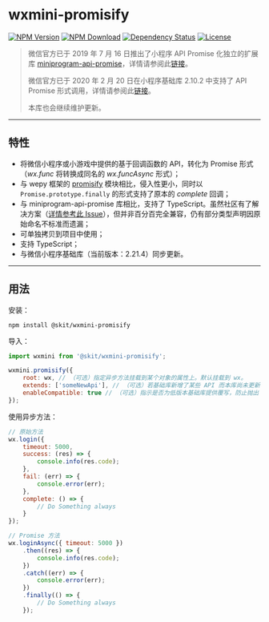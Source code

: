 # wxmini-promisify

[![NPM Version](https://img.shields.io/npm/v/@skit/wxmini-promisify.svg?sanitize=true)](https://www.npmjs.com/package/@skit/wxmini-promisify)
[![NPM Download](https://img.shields.io/npm/dm/@skit/wxmini-promisify.svg?sanitize=true)](https://www.npmjs.com/package/@skit/wxmini-promisify)
[![Dependency Status](https://david-dm.org/fudiwei/wxmini-promisify.svg)](https://david-dm.org/fudiwei/wxmini-promisify)
[![License](https://img.shields.io/github/license/fudiwei/wxmini-promisify)](https://mit-license.org/)

> 微信官方已于 2019 年 7 月 16 日推出了小程序 API Promise 化独立的扩展库 [miniprogram-api-promise](https://github.com/wechat-miniprogram/miniprogram-api-promise)，详情请参阅此[链接](https://developers.weixin.qq.com/miniprogram/dev/extended/utils/api-promise.html)。
>
> 微信官方已于 2020 年 2 月 20 日在小程序基础库 2.10.2 中支持了 API Promise 形式调用，详情请参阅此[链接](https://developers.weixin.qq.com/miniprogram/dev/framework/app-service/api.html)。
>
> 本库也会继续维护更新。

---

## 特性

-   将微信小程序或小游戏中提供的基于回调函数的 API，转化为 Promise 形式（_wx.func_ 将转换成同名的 _wx.funcAsync_ 形式）；
-   与 wepy 框架的 [promisify](https://github.com/Tencent/wepy/wiki/wepy%E9%A1%B9%E7%9B%AE%E4%B8%AD%E4%BD%BF%E7%94%A8async-await) 模块相比，侵入性更小，同时以 `Promise.prototype.finally` 的形式支持了原本的 _complete_ 回调；
-   与 miniprogram-api-promise 库相比，支持了 TypeScript。虽然社区有了解决方案（[详情参考此 Issue](https://github.com/wechat-miniprogram/miniprogram-api-promise/issues/5)），但并非百分百完全兼容，仍有部分类型声明因原始命名不标准而遗漏；
-   可单独拷贝到项目中使用；
-   支持 TypeScript；
-   与微信小程序基础库（当前版本：2.21.4）同步更新。

---

## 用法

安装：

```shell
npm install @skit/wxmini-promisify
```

导入：

```javascript
import wxmini from '@skit/wxmini-promisify';

wxmini.promisify({
    root: wx, // （可选）指定异步方法挂载到某个对象的属性上。默认挂载到 wx。
    extends: ['someNewApi'], // （可选）若基础库新增了某些 API 而本库尚未更新，可由此传入相应的方法名数组以转换成异步方法。
    enableCompatible: true // （可选）指示是否为低版本基础库提供覆写，防止抛出 NPE（这些方法会在调用后直接进入 fail/catch 回调）。默认值为 true。
});
```

使用异步方法：

```javascript
// 原始方法
wx.login({
    timeout: 5000,
    success: (res) => {
        console.info(res.code);
    },
    fail: (err) => {
        console.error(err);
    },
    complete: () => {
        // Do Something always
    }
});

// Promise 方法
wx.loginAsync({ timeout: 5000 })
    .then((res) => {
        console.info(res.code);
    })
    .catch((err) => {
        console.error(err);
    })
    .finally(() => {
        // Do Something always
    });
```
